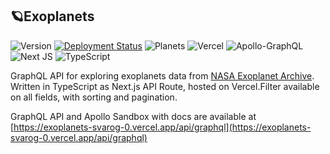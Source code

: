 ## 🪐Exoplanets
![Version](https://img.shields.io/badge/dynamic/json?color=green&label=exoplanets&prefix=v&query=version&url=https%3A%2F%2Fraw.githubusercontent.com%2Fsvarog-0%2Fexoplanets%2Fmain%2Fpackage.json)
[![Deployment Status](https://img.shields.io/endpoint?url=https://exoplanets-svarog-0.vercel.app/api/deployment)](https://exoplanets-svarog-0.vercel.app)
![Planets](https://img.shields.io/badge/%F0%9F%AA%90%20Planets-5171-orange)
![Vercel](https://img.shields.io/badge/vercel-%23000000.svg?logo=vercel&logoColor=white)
![Apollo-GraphQL](https://img.shields.io/badge/-ApolloGraphQL-311C87?logo=apollo-graphql)
![Next JS](https://img.shields.io/badge/Next-black?logo=next.js&logoColor=white&prefix=v&query=dependencies.next&url=https%3A%2F%2Fraw.githubusercontent.com%2Fsvarog-0%2Fexoplanets%2Fmain%2Fpackage.json)
![TypeScript](https://img.shields.io/badge/typescript-%23007ACC.svg?logo=typescript&logoColor=white)




GraphQL API for exploring exoplanets data from [NASA Exoplanet Archive](https://exoplanetarchive.ipac.caltech.edu/). Written in TypeScript as Next.js API Route, hosted on Vercel.Filter available on all fields, with sorting and pagination.

GraphQL API and Apollo Sandbox with docs are available at [https://exoplanets-svarog-0.vercel.app/api/graphql](https://exoplanets-svarog-0.vercel.app/api/graphql)


